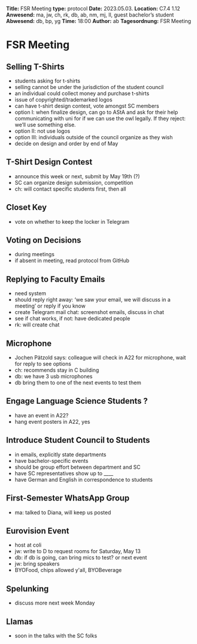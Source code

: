 
**Title:** FSR Meeting
**type:** protocol
**Date:** 2023.05.03.
**Location:** C7.4 1.12 
**Anwesend:** ma, jw, ch, rk, db, ab, nm, mj, ll, guest bachelor’s student
**Abwesend:** db, bp, yg
**Time:** 18:00
**Author:** ab
**Tagesordnung:** FSR Meeting

# FSR Meeting

## Selling T-Shirts

- students asking for t-shirts
- selling cannot be under the jurisdiction of the student council
- an individual could collect money and purchase t-shirts
- issue of copyrighted/trademarked logos
- can have t-shirt design contest, vote amongst SC members
- option I: when finalize design, can go to AStA and ask for their help communicating with uni for if we can use the owl legally. If they reject: we’ll use something else.
- option II: not use logos
- option III: individuals outside of the council organize as they wish
- decide on design and order by end of May

## T-Shirt Design Contest

- announce this week or next, submit by May 19th (?)
- SC can organize design submission, competition
- ch: will contact specific students first, then all

## Closet Key

- vote on whether to keep the locker in Telegram

## Voting on Decisions

- during meetings
- if absent in meeting, read protocol from GitHub

## Replying to Faculty Emails

- need system
- should reply right away: ‘we saw your email, we will discuss in a meeting’ or reply if you know
- create Telegram mail chat: screenshot emails, discuss in chat
- see if chat works, if not: have dedicated people
- rk: will create chat

## Microphone

- Jochen Pätzold says: colleague will check in A22 for microphone, wait for reply to see options
- ch: recommends stay in C building
- db: we have 3 usb microphones
- db bring them to one of the next events to test them

## Engage Language Science Students ?

- have an event in A22? 
- hang event posters in A22, yes

## Introduce Student Council to Students

- in emails, explicitly state departments
- have bachelor-specific events
- should be group effort between department and SC
- have SC representatives show up to ____
- have German and English in correspondence to students

## First-Semester WhatsApp Group

- ma: talked to Diana, will keep us posted

## Eurovision Event

- host at coli
- jw: write to D to request rooms for Saturday, May 13
- db: if db is going, can bring mics to test? or next event
- jw: bring speakers
- BYOFood, chips allowed y'all, BYOBeverage

## Spelunking

- discuss more next week Monday

## Llamas 

- soon in the talks with the SC folks


